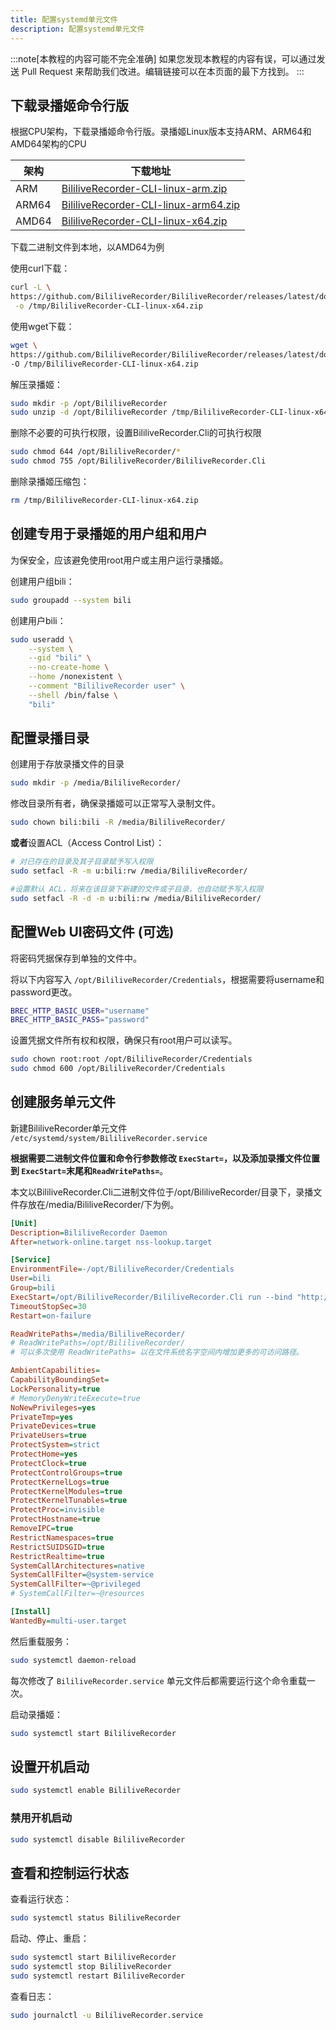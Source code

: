 ```yaml
---
title: 配置systemd单元文件
description: 配置systemd单元文件
---
```


:::note[本教程的内容可能不完全准确]
如果您发现本教程的内容有误，可以通过发送 Pull Request 来帮助我们改进。编辑链接可以在本页面的最下方找到。
:::

## 下载录播姬命令行版

根据CPU架构，下载录播姬命令行版。录播姬Linux版本支持ARM、ARM64和AMD64架构的CPU

| 架构      | 下载地址 |
| ----------- | ----------- |
| ARM     |  [BililiveRecorder-CLI-linux-arm.zip](https://github.com/BililiveRecorder/BililiveRecorder/releases/latest/download/BililiveRecorder-CLI-linux-arm.zip)      |
| ARM64   | [BililiveRecorder-CLI-linux-arm64.zip](https://github.com/BililiveRecorder/BililiveRecorder/releases/latest/download/BililiveRecorder-CLI-linux-arm64.zip)   |
| AMD64   | [BililiveRecorder-CLI-linux-x64.zip](https://github.com/BililiveRecorder/BililiveRecorder/releases/latest/download/BililiveRecorder-CLI-linux-x64.zip)       |

下载二进制文件到本地，以AMD64为例

使用curl下载：
```bash
curl -L \
https://github.com/BililiveRecorder/BililiveRecorder/releases/latest/download/BililiveRecorder-CLI-linux-x64.zip \
 -o /tmp/BililiveRecorder-CLI-linux-x64.zip
```
使用wget下载：
```bash
wget \
https://github.com/BililiveRecorder/BililiveRecorder/releases/latest/download/BililiveRecorder-CLI-linux-x64.zip \
-O /tmp/BililiveRecorder-CLI-linux-x64.zip
```
解压录播姬：
```bash
sudo mkdir -p /opt/BililiveRecorder
sudo unzip -d /opt/BililiveRecorder /tmp/BililiveRecorder-CLI-linux-x64.zip
```
删除不必要的可执行权限，设置BililiveRecorder.Cli的可执行权限
```bash
sudo chmod 644 /opt/BililiveRecorder/*
sudo chmod 755 /opt/BililiveRecorder/BililiveRecorder.Cli
```
删除录播姬压缩包：
```bash
rm /tmp/BililiveRecorder-CLI-linux-x64.zip
```


## 创建专用于录播姬的用户组和用户

为保安全，应该避免使用root用户或主用户运行录播姬。

创建用户组bili：
```bash
sudo groupadd --system bili
```
创建用户bili：
```bash
sudo useradd \
    --system \
    --gid "bili" \
    --no-create-home \
    --home /nonexistent \
    --comment "BililiveRecorder user" \
    --shell /bin/false \
    "bili" 
```

## 配置录播目录

创建用于存放录播文件的目录
```bash
sudo mkdir -p /media/BililiveRecorder/
```
修改目录所有者，确保录播姬可以正常写入录制文件。
```bash
sudo chown bili:bili -R /media/BililiveRecorder/
```
**或者**设置ACL（Access Control List）：
```bash
# 对已存在的目录及其子目录赋予写入权限
sudo setfacl -R -m u:bili:rw /media/BililiveRecorder/

#设置默认 ACL，将来在该目录下新建的文件或子目录，也自动赋予写入权限
sudo setfacl -R -d -m u:bili:rw /media/BililiveRecorder/
```

## 配置Web UI密码文件 (可选)
将密码凭据保存到单独的文件中。

将以下内容写入 `/opt/BililiveRecorder/Credentials`，根据需要将username和password更改。
```bash
BREC_HTTP_BASIC_USER="username"
BREC_HTTP_BASIC_PASS="password"
```
设置凭据文件所有权和权限，确保只有root用户可以读写。
```bash
sudo chown root:root /opt/BililiveRecorder/Credentials
sudo chmod 600 /opt/BililiveRecorder/Credentials
```

## 创建服务单元文件

新建BililiveRecorder单元文件 `/etc/systemd/system/BililiveRecorder.service`

**根据需要二进制文件位置和命令行参数修改 `ExecStart=`，以及添加录播文件位置到 `ExecStart=`末尾和`ReadWritePaths=`**。

本文以BililiveRecorder.Cli二进制文件位于/opt/BililiveRecorder/目录下，录播文件存放在/media/BililiveRecorder/下为例。

```ini title="/etc/systemd/system/BililiveRecorder.service" "/opt/BililiveRecorder/BililiveRecorder.Cli"
[Unit]
Description=BililiveRecorder Daemon
After=network-online.target nss-lookup.target

[Service]
EnvironmentFile=-/opt/BililiveRecorder/Credentials
User=bili
Group=bili
ExecStart=/opt/BililiveRecorder/BililiveRecorder.Cli run --bind "http://*:2356" /media/BililiveRecorder/
TimeoutStopSec=30
Restart=on-failure

ReadWritePaths=/media/BililiveRecorder/
# ReadWritePaths=/opt/BililiveRecorder/
# 可以多次使用 ReadWritePaths= 以在文件系统名字空间内增加更多的可访问路径。

AmbientCapabilities=
CapabilityBoundingSet=
LockPersonality=true
# MemoryDenyWriteExecute=true
NoNewPrivileges=yes
PrivateTmp=yes
PrivateDevices=true
PrivateUsers=true
ProtectSystem=strict
ProtectHome=yes
ProtectClock=true
ProtectControlGroups=true
ProtectKernelLogs=true
ProtectKernelModules=true
ProtectKernelTunables=true
ProtectProc=invisible
ProtectHostname=true
RemoveIPC=true
RestrictNamespaces=true
RestrictSUIDSGID=true
RestrictRealtime=true
SystemCallArchitectures=native
SystemCallFilter=@system-service
SystemCallFilter=~@privileged
# SystemCallFilter=~@resources

[Install]
WantedBy=multi-user.target
```

然后重载服务：

```sh
sudo systemctl daemon-reload
```

每次修改了 `BililiveRecorder.service` 单元文件后都需要运行这个命令重载一次。

启动录播姬：

```sh
sudo systemctl start BililiveRecorder
```

## 设置开机启动

```sh
sudo systemctl enable BililiveRecorder
```

### 禁用开机启动

```sh
sudo systemctl disable BililiveRecorder
```

## 查看和控制运行状态

查看运行状态：

```sh
sudo systemctl status BililiveRecorder
```

启动、停止、重启：

```sh
sudo systemctl start BililiveRecorder
sudo systemctl stop BililiveRecorder
sudo systemctl restart BililiveRecorder
```

查看日志：

```sh
sudo journalctl -u BililiveRecorder.service
```